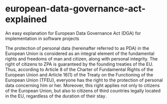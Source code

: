 # european-data-governance-act-explained
An easy explanation for European Data Governance Act (DGA) for implementation in software projects

The protection of personal data (hereinafter referred to as PDA) in the European Union is considered as an integral element of the fundamental rights and freedoms of man and citizen, along with personal integrity. The right of citizens to ZPA is guaranteed by the founding treaties of the EU. Thus, according to Article 8 of the Charter of Fundamental Rights of the European Union and Article 16(1) of the Treaty on the Functioning of the European Union (TFEU), everyone has the right to the protection of personal data concerning him or her. Moreover, this right applies not only to citizens of the European Union, but also to citizens of third countries legally located in the EU, regardless of the duration of their stay .
